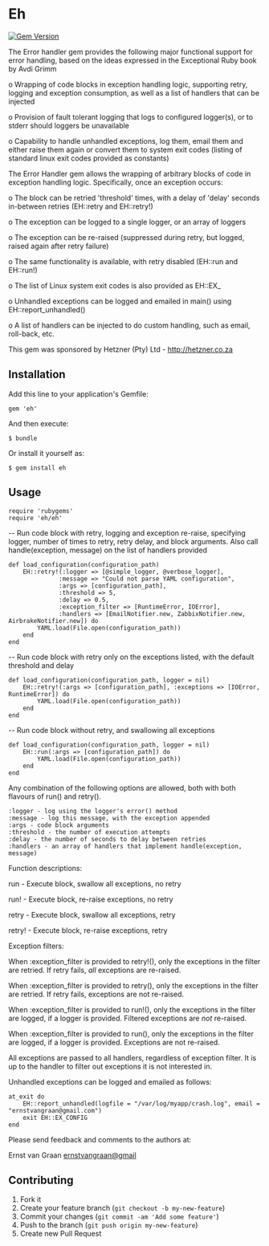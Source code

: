 # Eh

[![Gem Version](https://badge.fury.io/rb/eh.png)](https://badge.fury.io/rb/eh)

The Error handler gem provides the following major functional support for error handling,
based on the ideas expressed in the Exceptional Ruby book by Avdi Grimm

o Wrapping of code blocks in exception handling logic, supporting retry, logging and exception consumption, as well as a list of handlers that can be injected

o Provision of fault tolerant logging that logs to configured logger(s), or to stderr should loggers be unavailable

o Capability to handle unhandled exceptions, log them, email them and either raise them again or convert them to system exit codes (listing of standard linux exit codes provided as constants)

The Error Handler gem allows the wrapping of arbitrary blocks of code in exception handling logic. Specifically, once an exception occurs:

o The block can be retried 'threshold' times, with a delay of 'delay' seconds in-between retries (EH::retry and EH::retry!)

o The exception can be logged to a single logger, or an array of loggers

o The exception can be re-raised (suppressed during retry, but logged, raised again after retry failure)

o The same functionality is available, with retry disabled (EH::run and EH::run!)

o The list of Linux system exit codes is also provided as EH::EX_<exit>

o Unhandled exceptions can be logged and emailed in main() using EH::report_unhandled()

o A list of handlers can be injected to do custom handling, such as email, roll-back, etc.

This gem was sponsored by Hetzner (Pty) Ltd - http://hetzner.co.za

## Installation

Add this line to your application's Gemfile:

    gem 'eh'

And then execute:

    $ bundle

Or install it yourself as:

    $ gem install eh

## Usage

    require 'rubygems'
    require 'eh/eh'

-- Run code block with retry, logging and exception re-raise, specifying logger, number of
   times to retry, retry delay, and block arguments. Also call handle(exception, message) on
   the list of handlers provided

    def load_configuration(configuration_path)
        EH::retry!(:logger => [@simple_logger, @verbose_logger],
                  :message => "Could not parse YAML configuration",
                  :args => [configuration_path],
                  :threshold => 5,
                  :delay => 0.5,
                  :exception_filter => [RuntimeError, IOError],
                  :handlers => [EmailNotifier.new, ZabbixNotifier.new, AirbrakeNotifier.new]) do
            YAML.load(File.open(configuration_path))
        end
    end

-- Run code block with retry only on the exceptions listed, with the default threshold and delay

    def load_configuration(configuration_path, logger = nil)
        EH::retry!(:args => [configuration_path], :exceptions => [IOError, RuntimeError]) do
            YAML.load(File.open(configuration_path))
        end
    end

-- Run code block without retry, and swallowing all exceptions

    def load_configuration(configuration_path, logger = nil)
        EH::run(:args => [configuration_path]) do
            YAML.load(File.open(configuration_path))
        end
    end

Any combination of the following options are allowed, both with both flavours of run() and retry().

    :logger - log using the logger's error() method
    :message - log this message, with the exception appended
    :args - code block arguments
    :threshold - the number of execution attempts
    :delay - the number of seconds to delay between retries
    :handlers - an array of handlers that implement handle(exception, message)

Function descriptions:

run - Execute block, swallow all exceptions, no retry

run! - Execute block, re-raise exceptions, no retry

retry - Execute block, swallow all exceptions, retry

retry! - Execute block, re-raise exceptions, retry

Exception filters:

When :exception_filter is provided to retry!(), only the exceptions in the filter are retried. If retry fails, *all* exceptions are re-raised.

When :exception_filter is provided to retry(), only the exceptions in the filter are retried. If retry fails, exceptions are not re-raised.

When :exception_filter is provided to run!(), only the exceptions in the filter are logged, if a logger is provided. Filtered exceptions are *not* re-raised.

When :exception_filter is provided to run(), only the exceptions in the filter are logged, if a logger is provided. Exceptions are not re-raised.

All exceptions are passed to all handlers, regardless of exception filter. It is up to the handler to filter out exceptions it is not interested in.

Unhandled exceptions can be logged and emailed as follows:

    at_exit do
        EH::report_unhandled(logfile = "/var/log/myapp/crash.log", email = "ernstvangraan@gmail.com")
        exit EH::EX_CONFIG
    end

Please send feedback and comments to the authors at:

Ernst van Graan <ernstvangraan@gmail>

## Contributing

1. Fork it
2. Create your feature branch (`git checkout -b my-new-feature`)
3. Commit your changes (`git commit -am 'Add some feature'`)
4. Push to the branch (`git push origin my-new-feature`)
5. Create new Pull Request
